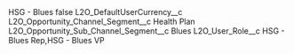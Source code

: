 <?xml version="1.0" encoding="UTF-8"?>
<CustomMetadata xmlns="http://soap.sforce.com/2006/04/metadata" xmlns:xsi="http://www.w3.org/2001/XMLSchema-instance" xmlns:xsd="http://www.w3.org/2001/XMLSchema">
    <label>HSG - Blues</label>
    <protected>false</protected>
    <values>
        <field>L2O_DefaultUserCurrency__c</field>
        <value xsi:nil="true"/>
    </values>
    <values>
        <field>L2O_Opportunity_Channel_Segment__c</field>
        <value xsi:type="xsd:string">Health Plan</value>
    </values>
    <values>
        <field>L2O_Opportunity_Sub_Channel_Segment__c</field>
        <value xsi:type="xsd:string">Blues</value>
    </values>
    <values>
        <field>L2O_User_Role__c</field>
        <value xsi:type="xsd:string">HSG - Blues Rep,HSG - Blues VP</value>
    </values>
</CustomMetadata>
